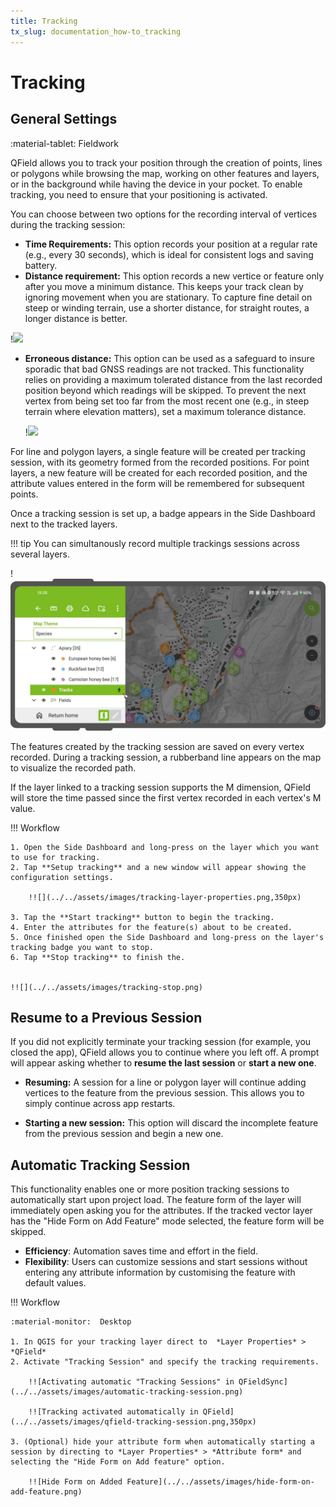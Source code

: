 ```yaml
---
title: Tracking
tx_slug: documentation_how-to_tracking
---
```


# Tracking

## General Settings
:material-tablet: Fieldwork

QField allows you to track your position through the creation of points, lines or polygons while browsing the map, working on other features and layers, or in the background while having the device in your pocket.
To enable tracking, you need to ensure that your positioning is activated.

You can choose between two options for the recording interval of vertices during the tracking session:

- **Time Requirements:** This option records your position at a regular rate (e.g., every 30 seconds), which is ideal for consistent logs and saving battery.
- **Distance requirement:** This option records a new vertice or feature only after you move a minimum distance.
This keeps your track clean by ignoring movement when you are stationary.
To capture fine detail on steep or winding terrain, use a shorter distance, for straight routes, a longer distance is better.

!![](../../assets/images/tracking-settings.png,350px)

- **Erroneous distance:** This option can be used as a safeguard to insure sporadic that bad GNSS readings are not tracked.
This functionality relies on providing a maximum tolerated distance from the last recorded position beyond which readings will be skipped.
To prevent the next vertex from being set too far from the most recent one (e.g., in steep terrain where elevation matters), set a maximum tolerance distance.

    !![](../../assets/images/maximum-distance-tolerance.png,350px)

For line and polygon layers, a single feature will be created per tracking session, with its geometry formed from the recorded positions.
For point layers, a new feature will be created for each recorded position, and the attribute values entered in the form will be remembered for subsequent points.

Once a tracking session is set up, a badge appears in the Side Dashboard next to the tracked layers.

!!! tip
    You can simultanously record multiple trackings sessions across several layers.

!![](../../assets/images/tracking-badge.png)

The features created by the tracking session are saved on every vertex recorded.
During a tracking session, a rubberband line appears on the map to visualize the recorded path.


If the layer linked to a tracking session supports the M dimension, QField will store the time passed since the first vertex recorded in each vertex's M value.

!!! Workflow

    1. Open the Side Dashboard and long-press on the layer which you want to use for tracking.
    2. Tap **Setup tracking** and a new window will appear showing the configuration settings.

        !![](../../assets/images/tracking-layer-properties.png,350px)

    3. Tap the **Start tracking** button to begin the tracking.
    4. Enter the attributes for the feature(s) about to be created.
    5. Once finished open the Side Dashboard and long-press on the layer's tracking badge you want to stop.
    6. Tap **Stop tracking** to finish the.


    !![](../../assets/images/tracking-stop.png)


## Resume to a Previous Session

If you did not explicitly terminate your tracking session (for example, you closed the app), QField allows you to continue where you left off.
A prompt will appear asking whether to **resume the last session** or **start a new one**.

- **Resuming:** A session for a line or polygon layer will continue adding vertices to the feature from the previous session.
This allows you to simply continue across app restarts.

- **Starting a new session:** This option will discard the incomplete feature from the previous session and begin a new one.


## Automatic Tracking Session

This functionality enables one or more position tracking sessions to automatically start upon project load.
The feature form of the layer will immediately open asking you for the attributes.
If the tracked vector layer has the "Hide Form on Add Feature" mode selected, the feature form will be skipped.

- **Efficiency**: Automation saves time and effort in the field.
- **Flexibility**: Users can customize sessions and start sessions without entering any attribute information by customising the feature with default values.


!!! Workflow

    :material-monitor:  Desktop

    1. In QGIS for your tracking layer direct to  *Layer Properties* > *QField*
    2. Activate "Tracking Session" and specify the tracking requirements.

        !![Activating automatic "Tracking Sessions" in QFieldSync](../../assets/images/automatic-tracking-session.png)

        !![Tracking activated automatically in QField](../../assets/images/qfield-tracking-session.png,350px)

    3. (Optional) hide your attribute form when automatically starting a session by directing to *Layer Properties* > *Attribute form* and selecting the "Hide Form on Add feature" option.

        !![Hide Form on Added Feature](../../assets/images/hide-form-on-add-feature.png)
